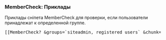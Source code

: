 
<meta http-equiv="Content-Type" content="text/html; charset=utf-8">
<h3>MemberCheck: Приклады </h3> 
Приклады сніпета MemberCheck для проверки, если пользователи принадлежат к определенной группе.	
<br>
<pre class="brush: html;">[[MemberCheck? &groups=`siteadmin, registered users` &chunk=`privateSiteNav` &ph=`MemberMenu` &debug=`true`]]</pre>